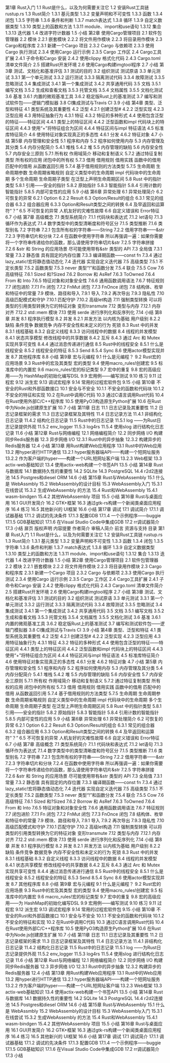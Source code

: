 第1章   Rust入门
  1.1 Rust是什么，以及为何需要关注它
  1.2 安装Rust工具链
    rustup.rs
  1.3 Rust简介
    1.3.1  基元类型
    1.3.2  变量声明和不可变性
    1.3.3  函数
    1.3.4  闭包
    1.3.5  字符串
    1.3.6  条件和判断
    1.3.7  match表达式
    1.3.8  循环
    1.3.9  自定义数据类型
    1.3.10  类型上的函数和方法
    1.3.11  module、import和use语句
    1.3.12  集合
    1.3.13  迭代器
  1.4  改进字符计数器
  1.5 小结
第2章   使用Cargo管理项目
  2.1  软件包管理器
  2.2 模块
    2.2.1  嵌套模块
    2.2.2  将文件用作模块
    2.2.3  将目录用作模块
  2.3 Cargo和程序库
    2.3.1  新建一个Cargo 项目
    2.3.2  Cargo 与依赖项
    2.3.3  使用Cargo 执行测试
    2.3.4  使用Cargo 运行示例
    2.3.5  Cargo 工作区
  2.4 Cargo工具扩展
    2.4.1  子命令和Cargo 安装
    2.4.2  使用clippy 格式化代码
    2.4.3  Cargo.toml 清单文件简介
  2.5 搭建Rust开发环境
  2.6 使用Cargo构建imgtool程序
  2.7 小结
第3章   测试、文档化和基准评估
  3.1  测试的目的
  3.2  组织测试
    测试原语
  3.3  单元测试
    3.3.1  第一个单元测试
    3.3.2  运行测试
    3.3.3  隔离测试代码
    3.3.4  故障测试
    3.3.5  忽略测试
  3.4  集成测试
    3.4.1  第一个集成测试
    3.4.2  共享通用代码
  3.5 文档
    3.5.1  编写文档
    3.5.2  生成和查看文档
    3.5.3  托管文档
    3.5.4  文档属性
    3.5.5  文档化测试
  3.6 基准
    3.6.1  内置的微观基准工具
    3.6.2  稳定版Rust上的基准测试
  3.7  编写和测试软件包——逻辑门模拟器
  3.8  CI集成测试与Travis CI
  3.9 小结
第4章   类型、泛型和特征
  4.1  类型系统及其重要性
  4.2 泛型
    4.2.1  创建泛型#
    4.2.2  泛型实现
    4.2.3  泛型应用
  4.3  用特征抽象行为
    4.3.1  特征
    4.3.2  特征的多种形式
  4.4  使用包含泛型的特征——特征区间
    4.4.1  类型上的特征区间
    4.4.2  泛型函数和impl 代码块上的特征区间
    4.4.3  使用“+”将特征组合为区间
    4.4.4  特征区间与impl 特征语法
  4.5  标准库特征简介
  4.6  使用特征对象实现真正的多态性
    4.6.1  分发
    4.6.2  特征对象
  4.7 小结
第5章   内存管理和安全性
  5.1  程序和内存
  5.2  程序如何使用内存
  5.3  内存管理及其分类
  5.4  内存分配简介
    5.4.1  堆栈
    5.4.2  堆
  5.5  内存管理的缺陷
  5.6 内存安全性
  5.7 内存安全三原则
    5.7.1 所有权
      作用域简介
      移动和复制语义
    5.7.2 通过特征复制类型
      所有权的应用
      闭包中的所有权
    5.7.3 借用
      借用规则
      借用实践
        函数中的借用
        匹配中的借用
        从函数返回引用
    5.7.4 基于借用规则的方法类型
    5.7.5 生命周期
      生命周期参数
      生命周期省略规则
      自定义类型中的生命周期
      impl 代码块中的生命周期
      多个生命周期
      生命周期子类型
      在泛型上声明生命周期区间
  5.8 Rust 中的指针类型
    5.8.1 引用——安全的指针
    5.8.2 原始指针
    5.8.3 智能指针
    5.8.4 引用计数的智能指针
    5.8.5 内部可变性的应用
  5.9 小结
第6章    异常处理
  6.1  异常处理简介
  6.2  可恢复的异常
    6.2.1  Option
    6.2.2  Result
  6.3  Option/Result的组合
    6.3.1  常见的组合器
    6.3.2  组合器应用
    6.3.3  Option和Result类型之间的转换
  6.4  及早返回和运算符“？”
  6.5  不可恢复的异常
    人机友好的灾难性故障
  6.6  自定义错误和 Error特征
  6.7 小结
第7章   高级概念
  7.1  类型系统简介
    7.1.1  代码块和表达式
    7.1.2  let语句
    7.1.3  循环作为表达式
    7.1.4  数字类型中的类型清晰度和符号区分
    7.1.5  类型推断
    7.1.6  类型别名
  7.2 字符串
    7.2.1 包含所有权的字符串——String
    7.2.2 借用字符串——&str
    7.2.3 字符串切片和分块
    7.2.4 在函数中使用字符串
      所以再强调一遍：如果你需要将一个字符串传递给你的函数，那么请使用字符串切片&str
    7.2.5 字符串拼接
    7.2.6 &str 和 String 的应用场景
      尽可能使用带有&str 类型的 API
  7.3 全局值
    7.3.1 常量
    7.3.2 静态值
      具有固定的内存位置
    7.3.3 编译期函数——const fn
    7.3.4 通过 lazy_static!宏将静态值动态化
  7.4 迭代器
    实现自定义迭代器
  7.5 高级类型
    7.5.1 不定长类型
    7.5.2 函数类型
    7.5.3 never 类型“!”和函数分发
    7.5.4 联合
    7.5.5 Cow
  7.6 高级特征
    7.6.1 Sized 和?Sized
    7.6.2 Borrow 和 AsRef
    7.6.3 ToOwned
    7.6.4 From 和 Into
    7.6.5 特征对象和对象安全性
    7.6.6 通用函数调用语法
    7.6.7 特征规则
  7.7 闭包进阶
    7.7.1 Fn 闭包
    7.7.2 FnMut 闭包
    7.7.3 FnOnce 闭包
  7.8 结构体、枚举和特征中的常量
  7.9  模块、路径和导入
    7.9.1  导入
    7.9.2  再次导出
    7.9.3  隐私性
  7.10  高级匹配模式和守护
    7.10.1  匹配守护
    7.10.2  高级let构造
  7.11 强制类型转换
    可以将类型的引用类型转换为它的特征对象
    变形transmute
  7.12 类型与内存
    7.12.1 内存对齐
    7.12.2 std::mem 模块
  7.13 使用 serde 进行序列化和反序列化
  7.14 小结
第8章   并发
  8.1 程序执行模型
  8.2 并发
    8.2.1 并发方法
      以内核为基础
      用户级别
    8.2.2 缺陷
      条件竞争
      数据竞争
      内存不安全性和未定义的行为
      死锁
  8.3 Rust 中的并发
    8.3.1 线程基础
    8.3.2 自定义线程
    8.3.3 访问线程中的数据
  8.4 线程的并发模型
    8.4.1 状态共享模型
      修改线程中的共享数据
    8.4.2 互斥
    8.4.3 通过 Arc 和 Mutex 实现共享可变性
    8.4.4 通过消息传递进行通信
  8.5 Rust中的线程安全
    8.5.1  什么是线程安全
    8.5.2  线程安全的特征
    8.5.3  Send
    8.5.4  Sync
  8.6 使用actor模型实现并发
  8.7  其他程序库
  8.8 小结
第9章   宏与元编程
  9.1  什么是元编程？
  9.2 Rust宏的应用场景
  9.3 Rust中的宏及其类型
    宏的类型
  9.4 使用macro_rules!创建宏
  9.5  标准库中的内置宏
  9.6 macro_rules!宏的标记类型
  9.7  宏中的重复
  9.8  宏的高级应用——为 HashMap的初始化编写DSL
  9.9  宏用例——编写测试
  9.10 练习
  9.11  过程宏
  9.12  派生宏
  9.13  调试宏程序
  9.14  常用的过程宏软件包
  9.15 小结
第10章   不安全的Rust和外部函数接口
  10.1  安全与不安全
    10.1.1  不安全的函数和代码块
    10.1.2  不安全的特征和实现
  10.2 在Rust中调用C代码
  10.3 通过C语言调用Rust代码
  10.4 在Rust使用外部C/C++程序库
  10.5 使用PyO3构造原生Python扩展
  10.6 在Rust中为Node.js创建原生扩展
  10.7 小结
第11章   日志
  11.1  日志记录及其重要性
  11.2  日志记录框架的需求
  11.3  日志记录框架及其特性
  11.4  日志记录方法
    11.4.1  非结构化日志记录
    11.4.2  结构化日志记录
  11.5 Rust中的日志记录
    11.5.1  log  ——为Rust日志记录提供外观
    11.5.2  env_logger
    11.5.3  log4rs
    11.5.4  使用slog 进行结构化日志记录
  11.6 小结
第12章   Rust与网络编程
  12.1  网络编程简介
  12.2  同步网络 I/O
    构建同步Redis服务器
  12.3  异步网络 I/O
    12.3.1  Rust中的异步抽象
    12.3.2  构建异步的Redis服务器
  12.4 小结
第13章   用Rust构建Web应用程序
  13.1 Rust中的Web应用
  13.2 用hyper进行HTTP通信
    13.2.1  hyper服务器端API——构建一个短网址服务
    13.2.2  作为客户端的hyper——构建一个URL短网址客户端
    13.2.3  Web框架
  13.3 actix-web基础知识
  13.4 使用actix-web构建一个书签API
  13.5 小结
第14章   Rust与数据库
  14.1  数据持久性的重要性
  14.2 SQLite
  14.3 PostgreSQL
  14.4 r2d2连接池
  14.5 Postgres和diesel ORM
  14.6 小结
第15章   Rust与WebAssembly
  15.1  什么是 WebAssmbly
  15.2 WebAssembly的设计目标
  15.3 WebAssembly入门
    15.3.1  在线尝试
    15.3.2  生成WebAssembly 的方法
  15.4 Rust和WebAssembly
    15.4.1  wasm-bindgen
    15.4.2  其他WebAssembly 项目
  15.5 小结
第16章   Rust与桌面应用
  16.1 GUI开发简介
  16.2 GTK+框架
  16.3 通过gtk-rs构建一个新闻类桌面应用程序
  16.4 练习
  16.5  其他新兴的 UI框架
  16.6 小结
第17章   调试
  17.1  调试简介
    17.1.1  调试器基础
    17.1.2  调试的先决条件
    17.1.3  配置GDB
    17.1.4  一个示例程序——buggie
    17.1.5  GDB基础知识
    17.1.6  在Visual Studio Code中集成GDB
  17.2  rr调试器简介
  17.3 小结
扉页
版权声明 
内容提要
作者简介
审稿人简介
前言
资源与支持
目录
第1章   Rust入门
  1.1 Rust是什么，以及为何需要关注它
  1.2 安装Rust工具链
    rustup.rs
  1.3 Rust简介
    1.3.1  基元类型
    1.3.2  变量声明和不可变性
    1.3.3  函数
    1.3.4  闭包
    1.3.5  字符串
    1.3.6  条件和判断
    1.3.7  match表达式
    1.3.8  循环
    1.3.9  自定义数据类型
    1.3.10  类型上的函数和方法
    1.3.11  module、import和use语句
    1.3.12  集合
    1.3.13  迭代器
  1.4  改进字符计数器
  1.5 小结
第2章   使用Cargo管理项目
  2.1  软件包管理器
  2.2 模块
    2.2.1  嵌套模块
    2.2.2  将文件用作模块
    2.2.3  将目录用作模块
  2.3 Cargo和程序库
    2.3.1  新建一个Cargo 项目
    2.3.2  Cargo 与依赖项
    2.3.3  使用Cargo 执行测试
    2.3.4  使用Cargo 运行示例
    2.3.5  Cargo 工作区
  2.4 Cargo工具扩展
    2.4.1  子命令和Cargo 安装
    2.4.2  使用clippy 格式化代码
    2.4.3  Cargo.toml 清单文件简介
  2.5 搭建Rust开发环境
  2.6 使用Cargo构建imgtool程序
  2.7 小结
第3章   测试、文档化和基准评估
  3.1  测试的目的
  3.2  组织测试
    测试原语
  3.3  单元测试
    3.3.1  第一个单元测试
    3.3.2  运行测试
    3.3.3  隔离测试代码
    3.3.4  故障测试
    3.3.5  忽略测试
  3.4  集成测试
    3.4.1  第一个集成测试
    3.4.2  共享通用代码
  3.5 文档
    3.5.1  编写文档
    3.5.2  生成和查看文档
    3.5.3  托管文档
    3.5.4  文档属性
    3.5.5  文档化测试
  3.6 基准
    3.6.1  内置的微观基准工具
    3.6.2  稳定版Rust上的基准测试
  3.7  编写和测试软件包——逻辑门模拟器
  3.8  CI集成测试与Travis CI
  3.9 小结
第4章   类型、泛型和特征
  4.1  类型系统及其重要性
  4.2 泛型
    4.2.1  创建泛型#
    4.2.2  泛型实现
    4.2.3  泛型应用
  4.3  用特征抽象行为
    4.3.1  特征
    4.3.2  特征的多种形式
  4.4  使用包含泛型的特征——特征区间
    4.4.1  类型上的特征区间
    4.4.2  泛型函数和impl 代码块上的特征区间
    4.4.3  使用“+”将特征组合为区间
    4.4.4  特征区间与impl 特征语法
  4.5  标准库特征简介
  4.6  使用特征对象实现真正的多态性
    4.6.1  分发
    4.6.2  特征对象
  4.7 小结
第5章   内存管理和安全性
  5.1  程序和内存
  5.2  程序如何使用内存
  5.3  内存管理及其分类
  5.4  内存分配简介
    5.4.1  堆栈
    5.4.2  堆
  5.5  内存管理的缺陷
  5.6 内存安全性
  5.7 内存安全三原则
    5.7.1 所有权
      作用域简介
      移动和复制语义
    5.7.2 通过特征复制类型
      所有权的应用
      闭包中的所有权
    5.7.3 借用
      借用规则
      借用实践
        函数中的借用
        匹配中的借用
        从函数返回引用
    5.7.4 基于借用规则的方法类型
    5.7.5 生命周期
      生命周期参数
      生命周期省略规则
      自定义类型中的生命周期
      impl 代码块中的生命周期
      多个生命周期
      生命周期子类型
      在泛型上声明生命周期区间
  5.8 Rust 中的指针类型
    5.8.1 引用——安全的指针
    5.8.2 原始指针
    5.8.3 智能指针
    5.8.4 引用计数的智能指针
    5.8.5 内部可变性的应用
  5.9 小结
第6章    异常处理
  6.1  异常处理简介
  6.2  可恢复的异常
    6.2.1  Option
    6.2.2  Result
  6.3  Option/Result的组合
    6.3.1  常见的组合器
    6.3.2  组合器应用
    6.3.3  Option和Result类型之间的转换
  6.4  及早返回和运算符“？”
  6.5  不可恢复的异常
    人机友好的灾难性故障
  6.6  自定义错误和 Error特征
  6.7 小结
第7章   高级概念
  7.1  类型系统简介
    7.1.1  代码块和表达式
    7.1.2  let语句
    7.1.3  循环作为表达式
    7.1.4  数字类型中的类型清晰度和符号区分
    7.1.5  类型推断
    7.1.6  类型别名
  7.2 字符串
    7.2.1 包含所有权的字符串——String
    7.2.2 借用字符串——&str
    7.2.3 字符串切片和分块
    7.2.4 在函数中使用字符串
      所以再强调一遍：如果你需要将一个字符串传递给你的函数，那么请使用字符串切片&str
    7.2.5 字符串拼接
    7.2.6 &str 和 String 的应用场景
      尽可能使用带有&str 类型的 API
  7.3 全局值
    7.3.1 常量
    7.3.2 静态值
      具有固定的内存位置
    7.3.3 编译期函数——const fn
    7.3.4 通过 lazy_static!宏将静态值动态化
  7.4 迭代器
    实现自定义迭代器
  7.5 高级类型
    7.5.1 不定长类型
    7.5.2 函数类型
    7.5.3 never 类型“!”和函数分发
    7.5.4 联合
    7.5.5 Cow
  7.6 高级特征
    7.6.1 Sized 和?Sized
    7.6.2 Borrow 和 AsRef
    7.6.3 ToOwned
    7.6.4 From 和 Into
    7.6.5 特征对象和对象安全性
    7.6.6 通用函数调用语法
    7.6.7 特征规则
  7.7 闭包进阶
    7.7.1 Fn 闭包
    7.7.2 FnMut 闭包
    7.7.3 FnOnce 闭包
  7.8 结构体、枚举和特征中的常量
  7.9  模块、路径和导入
    7.9.1  导入
    7.9.2  再次导出
    7.9.3  隐私性
  7.10  高级匹配模式和守护
    7.10.1  匹配守护
    7.10.2  高级let构造
  7.11 强制类型转换
    可以将类型的引用类型转换为它的特征对象
    变形transmute
  7.12 类型与内存
    7.12.1 内存对齐
    7.12.2 std::mem 模块
  7.13 使用 serde 进行序列化和反序列化
  7.14 小结
第8章   并发
  8.1 程序执行模型
  8.2 并发
    8.2.1 并发方法
      以内核为基础
      用户级别
    8.2.2 缺陷
      条件竞争
      数据竞争
      内存不安全性和未定义的行为
      死锁
  8.3 Rust 中的并发
    8.3.1 线程基础
    8.3.2 自定义线程
    8.3.3 访问线程中的数据
  8.4 线程的并发模型
    8.4.1 状态共享模型
      修改线程中的共享数据
    8.4.2 互斥
    8.4.3 通过 Arc 和 Mutex 实现共享可变性
    8.4.4 通过消息传递进行通信
  8.5 Rust中的线程安全
    8.5.1  什么是线程安全
    8.5.2  线程安全的特征
    8.5.3  Send
    8.5.4  Sync
  8.6 使用actor模型实现并发
  8.7  其他程序库
  8.8 小结
第9章   宏与元编程
  9.1  什么是元编程？
  9.2 Rust宏的应用场景
  9.3 Rust中的宏及其类型
    宏的类型
  9.4 使用macro_rules!创建宏
  9.5  标准库中的内置宏
  9.6 macro_rules!宏的标记类型
  9.7  宏中的重复
  9.8  宏的高级应用——为 HashMap的初始化编写DSL
  9.9  宏用例——编写测试
  9.10 练习
  9.11  过程宏
  9.12  派生宏
  9.13  调试宏程序
  9.14  常用的过程宏软件包
  9.15 小结
第10章   不安全的Rust和外部函数接口
  10.1  安全与不安全
    10.1.1  不安全的函数和代码块
    10.1.2  不安全的特征和实现
  10.2 在Rust中调用C代码
  10.3 通过C语言调用Rust代码
  10.4 在Rust使用外部C/C++程序库
  10.5 使用PyO3构造原生Python扩展
  10.6 在Rust中为Node.js创建原生扩展
  10.7 小结
第11章   日志
  11.1  日志记录及其重要性
  11.2  日志记录框架的需求
  11.3  日志记录框架及其特性
  11.4  日志记录方法
    11.4.1  非结构化日志记录
    11.4.2  结构化日志记录
  11.5 Rust中的日志记录
    11.5.1  log  ——为Rust日志记录提供外观
    11.5.2  env_logger
    11.5.3  log4rs
    11.5.4  使用slog 进行结构化日志记录
  11.6 小结
第12章   Rust与网络编程
  12.1  网络编程简介
  12.2  同步网络 I/O
    构建同步Redis服务器
  12.3  异步网络 I/O
    12.3.1  Rust中的异步抽象
    12.3.2  构建异步的Redis服务器
  12.4 小结
第13章   用Rust构建Web应用程序
  13.1 Rust中的Web应用
  13.2 用hyper进行HTTP通信
    13.2.1  hyper服务器端API——构建一个短网址服务
    13.2.2  作为客户端的hyper——构建一个URL短网址客户端
    13.2.3  Web框架
  13.3 actix-web基础知识
  13.4 使用actix-web构建一个书签API
  13.5 小结
第14章   Rust与数据库
  14.1  数据持久性的重要性
  14.2 SQLite
  14.3 PostgreSQL
  14.4 r2d2连接池
  14.5 Postgres和diesel ORM
  14.6 小结
第15章   Rust与WebAssembly
  15.1  什么是 WebAssmbly
  15.2 WebAssembly的设计目标
  15.3 WebAssembly入门
    15.3.1  在线尝试
    15.3.2  生成WebAssembly 的方法
  15.4 Rust和WebAssembly
    15.4.1  wasm-bindgen
    15.4.2  其他WebAssembly 项目
  15.5 小结
第16章   Rust与桌面应用
  16.1 GUI开发简介
  16.2 GTK+框架
  16.3 通过gtk-rs构建一个新闻类桌面应用程序
  16.4 练习
  16.5  其他新兴的 UI框架
  16.6 小结
第17章   调试
  17.1  调试简介
    17.1.1  调试器基础
    17.1.2  调试的先决条件
    17.1.3  配置GDB
    17.1.4  一个示例程序——buggie
    17.1.5  GDB基础知识
    17.1.6  在Visual Studio Code中集成GDB
  17.2  rr调试器简介
  17.3 小结